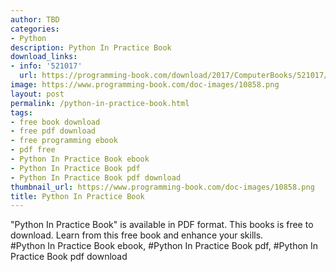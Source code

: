```yaml
---
author: TBD
categories:
- Python
description: Python In Practice Book
download_links:
- info: '521017'
  url: https://programming-book.com/download/2017/ComputerBooks/521017/Python In Practice.pdf
image: https://www.programming-book.com/doc-images/10858.png
layout: post
permalink: /python-in-practice-book.html
tags:
- free book download
- free pdf download
- free programming ebook
- pdf free
- Python In Practice Book ebook
- Python In Practice Book pdf
- Python In Practice Book pdf download
thumbnail_url: https://www.programming-book.com/doc-images/10858.png
title: Python In Practice Book
---
```


 
<div class="item-desc text-justify">
  "Python In Practice Book" is available in PDF format. This books is free to download. Learn from this free book and enhance your skills.
  <br>
  #Python In Practice Book ebook, #Python In Practice Book pdf, #Python In Practice Book pdf download
</div>